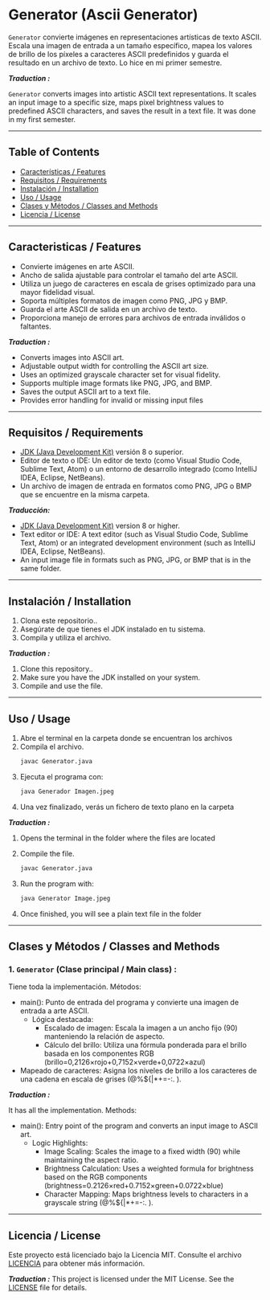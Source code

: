 # Generator (Ascii Generator)

`Generator` convierte imágenes en representaciones artísticas de texto ASCII. Escala una imagen de entrada a un tamaño específico, mapea los valores de brillo de los píxeles a caracteres ASCII predefinidos y guarda el resultado en un archivo de texto. Lo hice en mi primer semestre.

***Traduction :***

`Generator` converts images into artistic ASCII text representations. It scales an input image to a specific size, maps pixel brightness values to predefined ASCII characters, and saves the result in a text file. It was done in my first semester.

---

## Table of Contents
  
- [Características / Features](#caracteristicas--features)
- [Requisitos / Requirements](#requisitos--requirements)
- [Instalación / Installation](#instalación--installation)
- [Uso / Usage](#uso--usage)
- [Clases y Métodos / Classes and Methods](#clases-y-métodos--classes-and-methods)
- [Licencia / License](#licencia--license)

---

## Caracteristicas / Features

- Convierte imágenes en arte ASCII.
- Ancho de salida ajustable para controlar el tamaño del arte ASCII.
- Utiliza un juego de caracteres en escala de grises optimizado para una mayor fidelidad visual.
- Soporta múltiples formatos de imagen como PNG, JPG y BMP.
- Guarda el arte ASCII de salida en un archivo de texto.
- Proporciona manejo de errores para archivos de entrada inválidos o faltantes.

***Traduction :***

- Converts images into ASCII art.
- Adjustable output width for controlling the ASCII art size.
- Uses an optimized grayscale character set for visual fidelity.
- Supports multiple image formats like PNG, JPG, and BMP.
- Saves the output ASCII art to a text file.
- Provides error handling for invalid or missing input files
  
---

## Requisitos / Requirements

- [JDK (Java Development Kit)](https://www.oracle.com/java/technologies/javase-downloads.html) versión 8 o superior.  
- Editor de texto o IDE: Un editor de texto (como Visual Studio Code, Sublime Text, Atom) o un entorno de desarrollo integrado (como IntelliJ IDEA, Eclipse, NetBeans).
- Un archivo de imagen de entrada en formatos como PNG, JPG o BMP que se encuentre en la misma carpeta.

***Traducción:***

- [JDK (Java Development Kit)](https://www.oracle.com/java/technologies/javase-downloads.html) version 8 or higher.  
- Text editor or IDE: A text editor (such as Visual Studio Code, Sublime Text, Atom) or an integrated development environment (such as IntelliJ IDEA, Eclipse, NetBeans).
- An input image file in formats such as PNG, JPG, or BMP that is in the same folder.
  
---

## Instalación / Installation

1. Clona este repositorio..
2. Asegúrate de que tienes el JDK instalado en tu sistema.
3. Compila y utiliza el archivo.

***Traduction :***

1. Clone this repository..
2. Make sure you have the JDK installed on your system.
3. Compile and use the file.

---


## Uso / Usage

1. Abre el terminal en la carpeta donde se encuentran los archivos
2. Compila el archivo.
   ```bash
   javac Generator.java
   ```
3. Ejecuta el programa con:
   ```bash
   java Generador Imagen.jpeg
   ```
4. Una vez finalizado, verás un fichero de texto plano en la carpeta

***Traduction :***

1. Opens the terminal in the folder where the files are located
2. Compile the file.

   ```bash
   javac Generator.java
   ```
3. Run the program with:

     ```bash
     java Generator Image.jpeg
     ```
4. Once finished, you will see a plain text file in the folder
---

## Clases y Métodos / Classes and Methods

### 1. `Generator` (Clase principal / Main class) :

  Tiene toda la implementación. Métodos:
   - main(): Punto de entrada del programa y convierte una imagen de entrada a arte ASCII.
        - Lógica destacada:
            - Escalado de imagen: Escala la imagen a un ancho fijo (90) manteniendo la relación de aspecto.
            - Cálculo del brillo: Utiliza una fórmula ponderada para el brillo basada en los componentes RGB (brillo=0,2126×rojo+0,7152×verde+0,0722×azul)
   - Mapeado de caracteres: Asigna los niveles de brillo a los caracteres de una cadena en escala de grises (@%${|*+=-:. ).

  ***Traduction :***

  It has all the implementation. Methods:
  - main(): Entry point of the program and converts an input image to ASCII art.
      - Logic Highlights:
          - Image Scaling: Scales the image to a fixed width (90) while maintaining the aspect ratio.
          - Brightness Calculation: Uses a weighted formula for brightness based on the RGB components (brightness=0.2126×red+0.7152×green+0.0722×blue)
          - Character Mapping: Maps brightness levels to characters in a grayscale string (@%${|*+=-:. ).

---

## Licencia / License
Este proyecto está licenciado bajo la Licencia MIT. Consulte el archivo [LICENCIA](LICENCIA) para obtener más información.

***Traduction :***
This project is licensed under the MIT License. See the [LICENSE](LICENSE) file for details.
